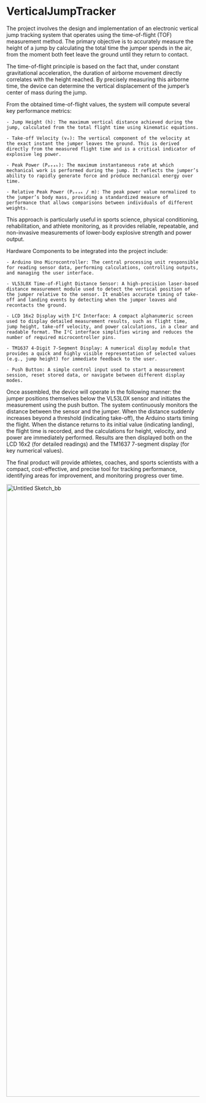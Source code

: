# VerticalJumpTracker

The project involves the design and implementation of an electronic vertical jump tracking system that operates using the time-of-flight (TOF) measurement method. The primary objective is to accurately measure the height of a jump by calculating the total time the jumper spends in the air, from the moment both feet leave the ground until they return to contact.

The time-of-flight principle is based on the fact that, under constant gravitational acceleration, the duration of airborne movement directly correlates with the height reached. By precisely measuring this airborne time, the device can determine the vertical displacement of the jumper’s center of mass during the jump.

From the obtained time-of-flight values, the system will compute several key performance metrics:

    - Jump Height (h): The maximum vertical distance achieved during the jump, calculated from the total flight time using kinematic equations.

    - Take-off Velocity (v₀): The vertical component of the velocity at the exact instant the jumper leaves the ground. This is derived directly from the measured flight time and is a critical indicator of explosive leg power.

    - Peak Power (Pₚₑₐₖ): The maximum instantaneous rate at which mechanical work is performed during the jump. It reflects the jumper’s ability to rapidly generate force and produce mechanical energy over time.

    - Relative Peak Power (Pₚₑₐₖ / m): The peak power value normalized to the jumper’s body mass, providing a standardized measure of performance that allows comparisons between individuals of different weights.

This approach is particularly useful in sports science, physical conditioning, rehabilitation, and athlete monitoring, as it provides reliable, repeatable, and non-invasive measurements of lower-body explosive strength and power output.

Hardware Components to be integrated into the project include:

    - Arduino Uno Microcontroller: The central processing unit responsible for reading sensor data, performing calculations, controlling outputs, and managing the user interface.

    - VL53L0X Time-of-Flight Distance Sensor: A high-precision laser-based distance measurement module used to detect the vertical position of the jumper relative to the sensor. It enables accurate timing of take-off and landing events by detecting when the jumper leaves and recontacts the ground.

    - LCD 16x2 Display with I²C Interface: A compact alphanumeric screen used to display detailed measurement results, such as flight time, jump height, take-off velocity, and power calculations, in a clear and readable format. The I²C interface simplifies wiring and reduces the number of required microcontroller pins.

    - TM1637 4-Digit 7-Segment Display: A numerical display module that provides a quick and highly visible representation of selected values (e.g., jump height) for immediate feedback to the user.

    - Push Button: A simple control input used to start a measurement session, reset stored data, or navigate between different display modes.

Once assembled, the device will operate in the following manner: the jumper positions themselves below the VL53L0X sensor and initiates the measurement using the push button. The system continuously monitors the distance between the sensor and the jumper. When the distance suddenly increases beyond a threshold (indicating take-off), the Arduino starts timing the flight. When the distance returns to its initial value (indicating landing), the flight time is recorded, and the calculations for height, velocity, and power are immediately performed. Results are then displayed both on the LCD 16x2 (for detailed readings) and the TM1637 7-segment display (for key numerical values).

The final product will provide athletes, coaches, and sports scientists with a compact, cost-effective, and precise tool for tracking performance, identifying areas for improvement, and monitoring progress over time.

<img width="1941" height="1596" alt="Untitled Sketch_bb" src="https://github.com/user-attachments/assets/a7316acf-4c02-451c-919c-8ba799042fbf" />
